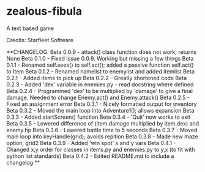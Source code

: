 # zealous-fibula
A text based game

Credits: Starfleet Software

**CHANGELOG:
Beta 0.0.9 - attack() class function does not work; returns None
Beta 0.1.0 - Fixed Issue 0.0.9. Working but missing a few things
Beta 0.1.1 - Renamed self.sees() to self.act(); added a passive function self.act() to Item
Beta 0.1.2 - Renamed namelist to enemylist and added itemlist
Beta 0.2.1 - Added items to pick up
Beta 0.2.2 - Greatly shortened code
Beta 0.2.3 - Added 'dex' variable in enemies.py - read docstring where defined
Beta 0.2.4 - Programmed 'dex' to be multiplied by 'damage' to give a final damage. Needed to change Enemy.act() and Enemy.attack()
Beta 0.2.5 - Fixed an assignment error
Beta 0.3.1 - Nicely formatted output for inventory
Beta 0.3.2 - Moved the main loop into Adventure1(); allows expansion
Beta 0.3.3 - Added startScreen() function
Beta 0.3.4 - 'Quit' now works to exit
Beta 0.3.5 - Lowered difference of (item.damage multiplied by item.dex) and enemy.hp
Beta 0.3.6 - Lowered battle time to 5 seconds
Beta 0.3.7 - Moved main loop into keyHandle(grid); avoids repition
Beta 0.3.8 - Made new maze option, grid2
Beta 0.3.9 - Added 'win spot' x and y vars
Beta 0.4.1 - Changed x,y order for classes in items.py and enemies.py to y,x (to fit with python list standards)
Beta 0.4.2 - Edited README.md to include a changelog
**